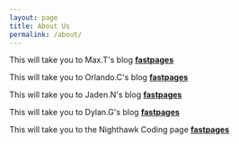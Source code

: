 ```yaml
---
layout: page
title: About Us
permalink: /about/
---
```


This will take you to Max.T's blog **[fastpages](https://github.com/fastai/fastpages)**

This will take you to Orlando.C's blog **[fastpages](https://orlando-c.github.io/que-pro/)**

This will take you to Jaden.N's blog **[fastpages](https://raisinbran25.github.io/csp2/)**

This will take you to Dylan.G's blog **[fastpages](https://ItIsNooby.github.io/DylanGarrett_fastpage5/)**


This will take you to the Nighthawk Coding page **[fastpages](https://nighthawkcoders.github.io/APCSP/)**

